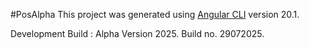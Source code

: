 #PosAlpha
This project was generated using [Angular CLI](https://github.com/angular/angular-cli) version 20.1.

Development Build : Alpha Version 2025.
Build no. 29072025.
 
 

